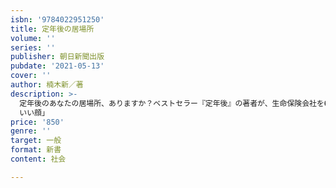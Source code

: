 ```yaml
---
isbn: '9784022951250'
title: 定年後の居場所
volume: ''
series: ''
publisher: 朝日新聞出版
pubdate: '2021-05-13'
cover: ''
author: 楠木新／著
description: >-
  定年後のあなたの居場所、ありますか？ベストセラー『定年後』の著者が、生命保険会社を60歳で定年退職した後の自らの経験と、同世代の人々への豊富な取材を交え、新たな仕事、お金、趣味、学び、地域の絆、ウィズコロナの新し生活などの観点から実践的アドバイスをする。第1部は、夕刊フジの同名の好評連載を一部加筆・修正し所収し、第２部は書下ろした。第１部　『定年後のいま』　第１章　生涯現役　第２章　転身　第３章　コロナ禍の生活様式　第４章　こころの居場所　第５賞　お金と健康　第６章　地域・ご縁　第７章　故郷と家族　第８章　過去の自分に出会う第２部　終着駅は始発駅　ポイント１　居場所は足元に　ポイント２　ほんとうの名前は何？　ポイント３　偶然の出会い　ポイント４　地元を愛する　ポイント５　過去の自分と語る　ポイント６　貯金は使い切る　ポイント７　死んで生まれ変わる　ポイント８「How　many
  いい顔」
price: '850'
genre: ''
target: 一般
format: 新書
content: 社会

---
```


